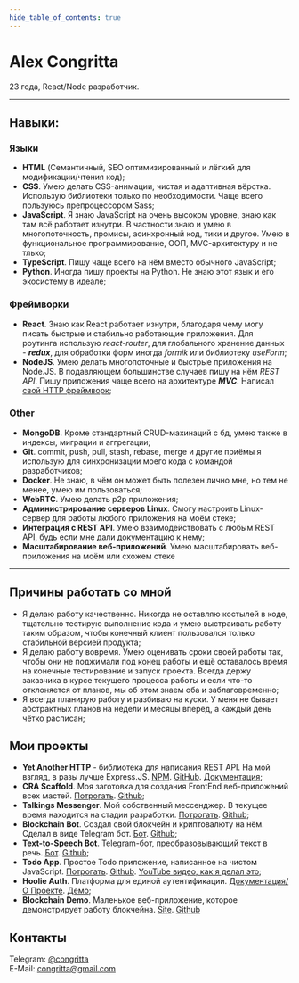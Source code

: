 ```yaml
---
hide_table_of_contents: true
---
```


# Alex Congritta

23 года, React/Node разработчик.

---

## Навыки:

### Языки

- **HTML** (Семантичный, SEO оптимизированный и лёгкий для модификации/чтения код);
- **CSS**. Умею делать CSS-анимации, чистая и адаптивная вёрстка. Использую библиотеки только по необходимости. Чаще всего пользуюсь препроцессором Sass;
- **JavaScript**. Я знаю JavaScript на очень высоком уровне, знаю как там всё работает изнутри. В частности знаю и умею в многопоточность, промисы, асинхронный код, тики и другое. Умею в функциональное программирование, ООП, MVC-архитектуру и не тлько;
- **TypeScript**. Пишу чаще всего на нём вместо обычного JavaScript;
- **Python**. Иногда пишу проекты на Python. Не знаю этот язык и его экосистему в идеале;

### Фреймворки

- **React**. Знаю как React работает изнутри, благодаря чему могу писать быстрые и стабильно работающие приложения. Для роутинга использую _react-router_, для глобального хранение данных - **_redux_**, для обработки форм иногда _formik_ или библиотеку _useForm_;
- **NodeJS**. Умею делать многопоточные и быстрые приложения на Node.JS. В подавляющем большинстве случаев пишу на нём _REST API_. Пишу приложения чаще всего на архитектуре **_MVC_**. Написал [свой HTTP фреймворк](https://git.congritta.com/http-server-docs);

### Other

- **MongoDB**. Кроме стандартный CRUD-махинаций с бд, умею также в индексы, миграции и аггрегации;
- **Git**. commit, push, pull, stash, rebase, merge и другие приёмы я использую для синхронизации моего кода с командой разработчиков;
- **Docker**. Не знаю, в чём он может быть полезен лично мне, но тем не менее, умею им пользоваться;
- **WebRTC**. Умею делать p2p приложения;
- **Администрирование серверов Linux**. Смогу настроить Linux-сервер для работы любого приложения на моём стеке;
- **Интеграция с REST API**. Умею взаимодействовать с любым REST API, будь если мне дали документацию к нему;
- **Масштабирование веб-приложений**. Умею масштабировать веб-приложения на моём или схожем стеке

---

## Причины работать со мной

- Я делаю работу качественно. Никогда не оставляю костылей в коде, тщательно тестирую выполнение кода и умею выстраивать работу таким образом, чтобы конечный клиент пользовался только стабильной версией продукта;
- Я делаю работу вовремя. Умею оценивать сроки своей работы так, чтобы они не поджимали под конец работы и ещё оставалось время на конечные тестирование и запуск проекта. Всегда держу заказчика в курсе текущего процесса работы и если что-то отклоняется от планов, мы об этом знаем оба и заблаговременно;
- Я всегда планирую работу и разбиваю на куски. У меня не бывает абстрактных планов на недели и месяцы вперёд, а каждый день чётко расписан;

## Мои проекты

- **Yet Another HTTP** - библиотека для написания REST API. На мой взгляд, в разы лучше
  Express.JS. [NPM](https://npmjs.com/package/yet-another-http). [GitHub](https://github.com/congritta/yet-another-http). [Документация](https://yah.congritta.com);
- **CRA Scaffold**. Моя заготовка для создания FrontEnd веб-приложений всех
  мастей. [Потрогать](https://cra.congritta.com). [Github](https://github.com/congritta/cra-scaffold);
- **Talkings Messenger**. Мой собственный мессенджер. В текущее время находится на стадии
  разработки. [Потрогать](https://git.congritta.com/talkings-frontend). [Github](https://github.com/congritta/talkings-frontend);
- **Blockchain Bot**. Создал свой блокчейн и криптовалюту на нём. Сделал в виде Telegram
  бот. [Бот](https://t.me/congrittaBlockchainBot). [Github](https://github.com/congritta/blockchain-bot);
- **Text-to-Speech Bot**. Telegram-бот, преобразовывающий текст в
  речь. [Бот](https://t.me/congrittaTtsBot). [Github](https://github.com/congritta/tts-bot);
- **Todo App**. Простое Todo приложение, написанное на чистом
  JavaScript. [Потрогать](https://git.congritta.com/todoshkas). [Github](https://github.com/congritta/todoshkas). [YouTube видео, как я делал это](https://youtu.be/c8iOL_Gq6sM);
- **Hoolie Auth**. Платформа для единой
  аутентификации. [Документация/О Проекте](https://auth-docs.hoolie.org). [Демо](https://demo.auth.hoolie.org);
- **Blockchain Demo**. Маленькое веб-приложение, которое демонстрирует работу
  блокчейна. [Site](https://git.congritta.com/blockchain-demo). [Github](https://github.com/congritta/blockchain-demo)

## Контакты

Telegram: [@congritta](https://t.me/congritta)<br />
E-Mail: congritta@gmail.com
